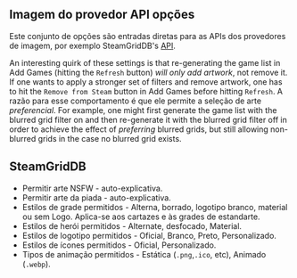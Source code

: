 ## Imagem do provedor API opções

Este conjunto de opções são entradas diretas para as APIs dos provedores de imagem, por exemplo SteamGridDB's [API](https://www.steamgriddb.com/api/v2).

An interesting quirk of these settings is that re-generating the game list in Add Games (hitting the `Refresh` button) *will only add artwork*, not remove it. If one wants to apply a stronger set of filters and remove artwork, one has to hit the `Remove from Steam` button in Add Games before hitting `Refresh`. A razão para esse comportamento é que ele permite a seleção de arte *preferencial*. For example, one might first generate the game list with the blurred grid filter on and then re-generate it with the blurred grid filter off in order to achieve the effect of *preferring* blurred grids, but still allowing non-blurred grids in the case no blurred grid exists.

## SteamGridDB

* Permitir arte NSFW - auto-explicativa.
* Permitir arte da piada - auto-explicativa.
* Estilos de grade permitidos - Alterna, borrado, logotipo branco, material ou sem Logo. Aplica-se aos cartazes e às grades de estandarte.
* Estilos de herói permitidos - Alternate, desfocado, Material.
* Estilos de logotipo permitidos - Oficial, Branco, Preto, Personalizado.
* Estilos de ícones permitidos - Oficial, Personalizado.
* Tipos de animação permitidos - Estática (`.png`,`.ico`, etc), Animado (`.webp`).
